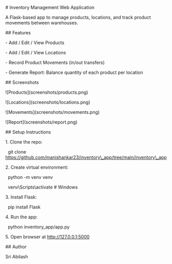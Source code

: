 \# Inventory Management Web Application



A Flask-based app to manage products, locations, and track product movements between warehouses.



\## Features

\- Add / Edit / View Products

\- Add / Edit / View Locations

\- Record Product Movements (in/out transfers)

\- Generate Report: Balance quantity of each product per location



\## Screenshots

!\[Products](screenshots/products.png)

!\[Locations](screenshots/locations.png)

!\[Movements](screenshots/movements.png)

!\[Report](screenshots/report.png)



\## Setup Instructions

1\. Clone the repo:

&nbsp;  git clone https://github.com/manishankar23/inventory\_app/tree/main/inventory\_app

2\. Create virtual environment:

&nbsp;  python -m venv venv

&nbsp;  venv\\Scripts\\activate  # Windows

3\. Install Flask:

&nbsp;  pip install Flask

4\. Run the app:

&nbsp;  python inventory\_app/app.py

5\. Open browser at http://127.0.0.1:5000



\## Author

Sri Abilash



